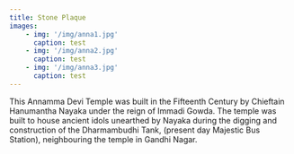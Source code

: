```yaml
---
title: Stone Plaque
images:
    - img: '/img/anna1.jpg'
      caption: test
    - img: '/img/anna2.jpg'
      caption: test
    - img: '/img/anna3.jpg'
      caption: test
---
```


This Annamma Devi Temple was built in the Fifteenth Century by Chieftain Hanumantha Nayaka under the reign of Immadi Gowda. The temple was built to house ancient idols unearthed by Nayaka during the digging and construction of the Dharmambudhi Tank, (present day Majestic Bus Station), neighbouring the temple in Gandhi Nagar.
